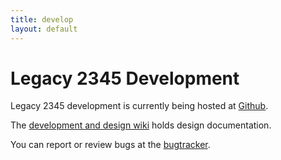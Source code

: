 ```yaml
---
title: develop
layout: default
---
```


# Legacy 2345 Development

Legacy 2345 development is currently being hosted at [Github](https://github.com/legacy2345/development).

The [development and design wiki](https://github.com/legacy2345/development/wiki) holds design documentation.

You can report or review bugs at the [bugtracker](https://github.com/legacy2345/development/issues).
